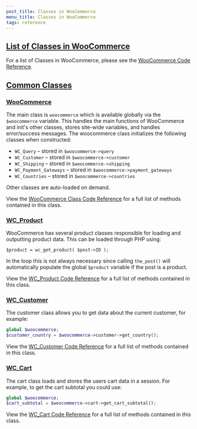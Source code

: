 ```yaml
---
post_title: Classes in WooCommerce
menu_title: Classes in WooCommerce
tags: reference
---
```


## [List of Classes in WooCommerce](https://github.com/woocommerce/woocommerce/blob/trunk/docs/extension-development/class-reference#section-1)

For a list of Classes in WooCommerce, please see the [WooCommerce Code Reference](https://woocommerce.github.io/code-reference/packages/WooCommerce-Classes.html).

## [Common Classes](https://github.com/woocommerce/woocommerce/blob/trunk/docs/extension-development/class-reference#section-2)

### [WooCommerce](https://github.com/woocommerce/woocommerce/blob/trunk/docs/extension-development/class-reference#section-3)

The main class is `woocommerce` which is available globally via the `$woocommerce` variable. This handles the main functions of WooCommerce and init's other classes, stores site-wide variables, and handles error/success messages. The woocommerce class initializes the following classes when constructed:

-   `WC_Query` – stored in `$woocommerce->query`
-   `WC_Customer` – stored in `$woocommerce->customer`
-   `WC_Shipping` – stored in `$woocommerce->shipping`
-   `WC_Payment_Gateways` – stored in `$woocommerce->payment_gateways`
-   `WC_Countries` – stored in `$woocommerce->countries`

Other classes are auto-loaded on demand.

View the [WooCommerce Class Code Reference](https://woocommerce.github.io/code-reference/classes/WooCommerce.html) for a full list of methods contained in this class.

### [WC_Product](https://github.com/woocommerce/woocommerce/blob/trunk/docs/extension-development/class-reference#section-4)

WooCommerce has several product classes responsible for loading and outputting product data. This can be loaded through PHP using:

`$product = wc_get_product( $post->ID );`

In the loop this is not always necessary since calling  `the_post()` will automatically populate the global  `$product` variable if the post is a product.

View the [WC_Product Code Reference](https://woocommerce.github.io/code-reference/classes/WC-Product.html) for a full list of methods contained in this class.

### [WC_Customer](https://github.com/woocommerce/woocommerce/blob/trunk/docs/extension-development/class-reference#section-5)

The customer class allows you to get data about the current customer, for example:

```php
global $woocommerce;
$customer_country = $woocommerce->customer->get_country();
```

View the [WC_Customer Code Reference](https://woocommerce.github.io/code-reference/classes/WC-Customer.html) for a full list of methods contained in this class.

### [WC_Cart](https://github.com/woocommerce/woocommerce/blob/trunk/docs/extension-development/class-reference#section-6)

The cart class loads and stores the users cart data in a session. For example, to get the cart subtotal you could use:

```php
global $woocommerce;
$cart_subtotal = $woocommerce->cart->get_cart_subtotal();
```

View the [WC_Cart Code Reference](https://woocommerce.github.io/code-reference/classes/WC-Cart.html) for a full list of methods contained in this class.
